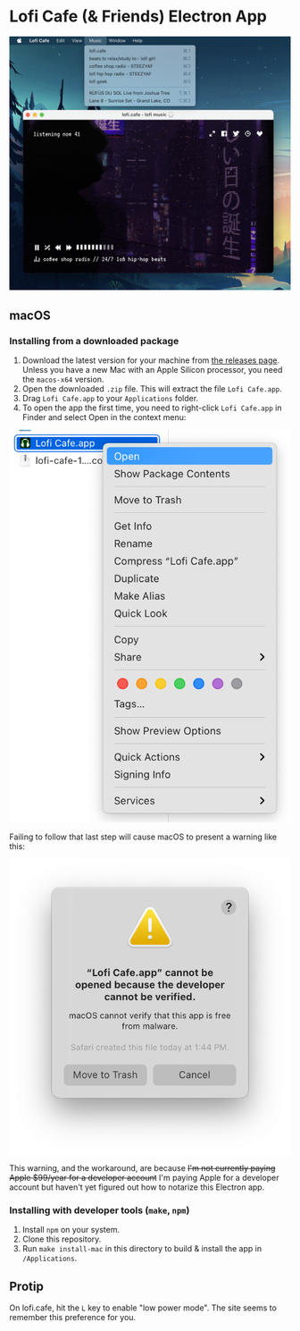 # Lofi Cafe (& Friends) Electron App

![screenshot of the Lofi Cafe app playing lofi.cafe](./screenshot.png)

## macOS

### Installing from a downloaded package

1. Download the latest version for your machine from [the releases page](https://github.com/cdzombak/lofiapp/releases/latest). Unless you have a new Mac with an Apple Silicon processor, you need the `macos-x64` version.
2. Open the downloaded `.zip` file. This will extract the file `Lofi Cafe.app`.
3. Drag `Lofi Cafe.app` to your `Applications` folder.
4. To open the app the first time, you need to right-click `Lofi Cafe.app` in Finder and select Open in the context menu:

![right-click the app in Finder and select Open to launch it](install.png)

Failing to follow that last step will cause macOS to present a warning like this:

![warning that the app isn't signed](warning.png)

This warning, and the workaround, are because ~~I'm not currently paying Apple $99/year for a developer account~~ I'm paying Apple for a developer account but haven't yet figured out how to notarize this Electron app.

### Installing with developer tools (`make`, `npm`)

1. Install `npm` on your system.
2. Clone this repository.
3. Run `make install-mac` in this directory to build & install the app in `/Applications`.

## Protip

On lofi.cafe, hit the `L` key to enable "low power mode". The site seems to remember this preference for you.

